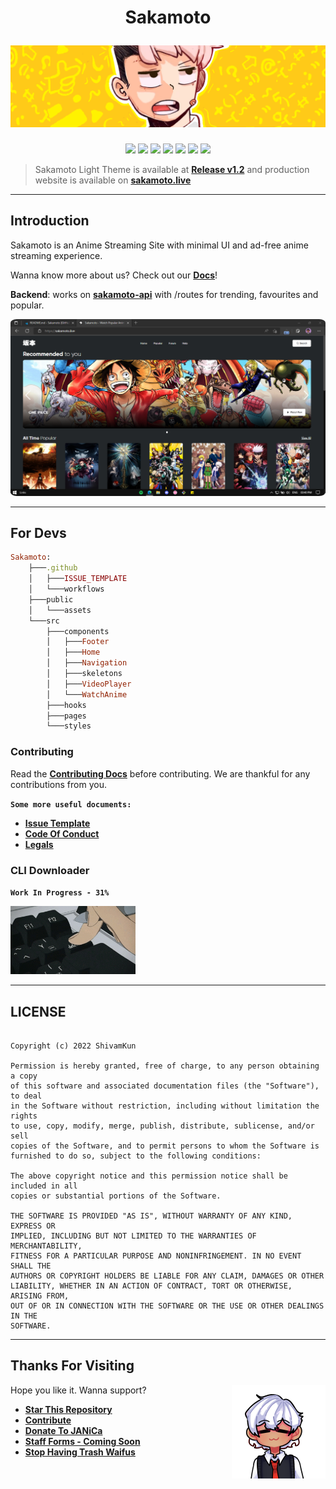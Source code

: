 <h1 align="center">
  <p align="center"><strong>Sakamoto</strong></p>
  <a href="https://sakamoto.live"><img src="public/assets/img/Cover.png" alt="Cover"></a>
</h1>

<p align="center">
<a href="#"><img src="https://img.shields.io/badge/react-%2320232a.svg?style=for-the-badge&logo=react&logoColor=%2361DAFB"/></a>
<a href="#"><img src="https://img.shields.io/badge/vercel-%23000000.svg?style=for-the-badge&logo=vercel&logoColor=white"/></a>
<a href="#"><img src="https://img.shields.io/badge/html5-%23E34F26.svg?style=for-the-badge&logo=html5&logoColor=white"/></a>
<a href="#"><img src="https://img.shields.io/badge/javascript-%23323330.svg?style=for-the-badge&logo=javascript&logoColor=%23F7DF1E"/></a>
<a href="#"><img src="https://img.shields.io/badge/MongoDB-%234ea94b.svg?style=for-the-badge&logo=mongodb&logoColor=white"/></a>
<a href="#"><img src="https://img.shields.io/badge/Sakamoto-%237289DA.svg?style=for-the-badge&logo=discord&logoColor=white"/></a>
<a href="#"><img src="https://img.shields.io/badge/Crunchyroll-F47521?style=for-the-badge&logo=crunchyroll&logoColor=white"/></a>
</p>

> Sakamoto Light Theme is available at **[Release v1.2](https://github.com/ShivamKun/Sakamoto/releases/tag/v1.3)** and production website is available on **[sakamoto.live](https://sakamoto.live)**

---
## **Introduction**

Sakamoto is an Anime Streaming Site with minimal UI and ad-free anime streaming experience.

Wanna know more about us? Check out our **[Docs](https://shivamkun.github.io/Sakamoto)**!

**Backend**: works on **[sakamoto-api](https://sakamoto-api.vercel.app)** with /routes for trending, favourites and popular.

<img src="public/assets/img/Web.png" style="border-radius:2%">

---
## **For Devs**

```ruby
Sakamoto:
    ├───.github
    │   ├───ISSUE_TEMPLATE
    │   └───workflows
    ├───public
    │   └───assets
    └───src
        ├───components
        │   ├───Footer
        │   ├───Home
        │   ├───Navigation
        │   ├───skeletons
        │   ├───VideoPlayer
        │   └───WatchAnime
        ├───hooks
        ├───pages
        └───styles
```

### **Contributing**
Read the **[Contributing Docs](.github/CONTRIBUTING.md)** before contributing. We are thankful for any contributions from you.

**`Some more useful documents:`**
- **[Issue Template](.github/ISSUE_TEMPLATE/bug_report.md)**
- **[Code Of Conduct](.github/CODE_OF_CONDUCT.md)**
- **[Legals](/LICENSE)**

### **CLI Downloader**

 **```Work In Progress - 31%```**

 <img src="public/assets/img/Del.gif" width=200>

---
## **LICENSE**
```MIT License

Copyright (c) 2022 ShivamKun

Permission is hereby granted, free of charge, to any person obtaining a copy
of this software and associated documentation files (the "Software"), to deal
in the Software without restriction, including without limitation the rights
to use, copy, modify, merge, publish, distribute, sublicense, and/or sell
copies of the Software, and to permit persons to whom the Software is
furnished to do so, subject to the following conditions:

The above copyright notice and this permission notice shall be included in all
copies or substantial portions of the Software.

THE SOFTWARE IS PROVIDED "AS IS", WITHOUT WARRANTY OF ANY KIND, EXPRESS OR
IMPLIED, INCLUDING BUT NOT LIMITED TO THE WARRANTIES OF MERCHANTABILITY,
FITNESS FOR A PARTICULAR PURPOSE AND NONINFRINGEMENT. IN NO EVENT SHALL THE
AUTHORS OR COPYRIGHT HOLDERS BE LIABLE FOR ANY CLAIM, DAMAGES OR OTHER
LIABILITY, WHETHER IN AN ACTION OF CONTRACT, TORT OR OTHERWISE, ARISING FROM,
OUT OF OR IN CONNECTION WITH THE SOFTWARE OR THE USE OR OTHER DEALINGS IN THE
SOFTWARE.
```

---
## **Thanks For Visiting**

<img src="public/assets/img/Uwu.png" width=150 align=right>

Hope you like it. Wanna support?

- **[Star This Repository](https://github.com/ShivamKun/Sakamoto)**
- **[Contribute](https://github.com/ShivamKun/Sakamoto/fork)**
- **[Donate To JANiCa](http://www.janica.jp/admission/donation.html)**
- **[Staff Forms - Coming Soon](https://sakamoto.live)**
- **[Stop Having Trash Waifus](https://hero.fandom.com/wiki/Sakura_Haruno)**
